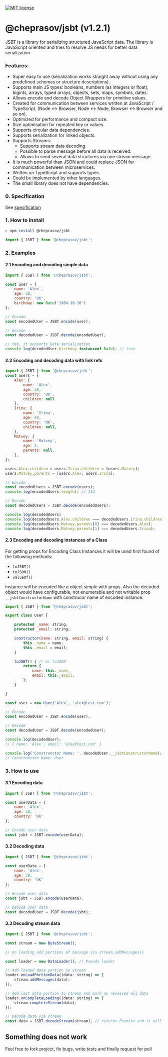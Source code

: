 [![MIT license](http://img.shields.io/badge/license-MIT-brightgreen.svg)](http://opensource.org/licenses/MIT)

@cheprasov/jsbt (v1.2.1)
=========

JSBT is a library for serializing structured JavaScript data. The library is JavaScript oriented and tries to resolve JS needs for better data serialization. 

### Features:
- Super easy to use (serialization works straight away without using any predefined schemas or structure descriptions).
- Supports main JS types: booleans, numbers (as integers or float), bigints, arrays, typed arrays, objects, sets, maps, symbols, dates.
- Allows encode and decode Object Wrappers for primitive values.
- Created for communication between services written at JavaScript / TypeScript. (Node <-> Browser, Node <-> Node, Browser <-> Browser and so on).
- Optimized for performance and compact size.
- Size optimisation for repeated key or values.
- Supports circular data dependencies.
- Supports serialization for linked objects.
- Supports Streams:
    + Supports stream data decoding.
    + Possible to parse message before all data is received.
    + Allows to send several data structures via one stream message.
- It is much powerful than JSON and could replace JSON for communication between microservices.
- Written on TypeScript and supports types.
- Could be implemented by other languages.
- The small library does not have dependencies.

### 0. Specification

See [specification](./specification.md)

### 1. How to install

```bash
> npm install @cheprasov/jsbt
```

```javascript
import { JSBT } from '@cheprasov/jsbt';
```

### 2. Examples

#### 2.1 Encoding and decoding simple data

```javascript
import { JSBT } from '@cheprasov/jsbt';

const user = {
    name: 'Alex',
    age: 38,
    country: 'UK',
    birthday: new Date('1984-10-10')
};

// Encode
const encodedUser = JSBT.encode(user);

// Decode
const decodedUser = JSBT.decode(encodedUser);

// Yes, it supports Date serialisation
console.log(decodedUser.birthday instanceof Date); // true
```

#### 2.2 Encoding and decoding data with link refs

```javascript
import { JSBT } from '@cheprasov/jsbt';
const users = {
    Alex: {
        name: 'Alex',
        age: 38,
        country: 'UK',
        children: null
    },
    Irina: {
        name: 'Irina',
        age: 40,
        country: 'UK',
        children: null,
    },
    Matvey: {
        name: 'Matvey',
        age: 2,
        parents: null,
    },
};

users.Alex.children = users.Irina.children = [users.Matvey];
users.Matvey.parents = [users.Alex, users.Irina];

// Encode
const encodedUsers = JSBT.encode(users);
console.log(encodedUsers.length); // 112

// Decode
const decodedUsers = JSBT.decode(encodedUsers);

console.log(decodedUsers)
console.log(decodedUsers.Alex.children === decodedUsers.Irina.children);
console.log(decodedUsers.Matvey.parents[0] === decodedUsers.Alex);
console.log(decodedUsers.Matvey.parents[1] === decodedUsers.Irina);
```

#### 2.3 Encoding and decoding instances of a Class

For getting props for Encoding Class Instances it will be used first found of the following methods:
- `toJSBT()`
- `toJSON()`
- `valueOf()`

Instance will be encoded like a object simple with props.
Also the decoded object would have configurable, not enumerable and not writable prop `__jsbtConstructorName` with construcor name of encoded instance. 

```javascript
import { JSBT } from '@cheprasov/jsbt';

export class User {

    protected _name: string;
    protected _email: string;

    constructor(name: string, email: string) {
        this._name = name;
        this._email = email;
    }

    toJSBT() { // or toJSON
        return {
            name: this._name,
            email: this._email,
        };
    }

}

const user = new User('Alex', 'alex@test.com');

// Encode
const encodedUser = JSBT.encode(user);

// Decode
const decodedUser = JSBT.decode(encodedUser);

console.log(decodedUser);
// { name: 'Alex', email: 'alex@test.com' }

console.log('Construnctor Name: ', decodedUser.__jsbtConstructorName);
// Construnctor Name: User
```

### 3. How to use

#### 3.1 Encoding data

```javascript
import { JSBT } from '@cheprasov/jsbt';

const userData = {
    name: 'Alex',
    age: 38, 
    country: 'UK'
};

// Encode user data
const jsbt = JSBT.encode(userData);
```

#### 3.2 Decoding data

```javascript
import { JSBT } from '@cheprasov/jsbt';

const userData = {
    name: 'Alex',
    age: 38, 
    country: 'UK'
};

// Encode user data
const jsbt = JSBT.encode(userData); 

// Decode user data
const decodedUser = JSBT.decode(jsbt); 
```

#### 3.3 Decoding stream data

```javascript
import { JSBT } from '@cheprasov/jsbt';

const stream = new ByteStream();

// on loading add portions of message via stream.addMessages()

const loader = new DataLoader(); // Pseudo loader

// Add loaded data portion to stream
loader.onLoadPortionData((data: string) => {
    stream.addMessages(data);
});

// Add last data portion to stream and mark as received all data
loader.onCompleteLoading((data: string) => {
    stream.completeStream(data);
});

// Decode data via stream
const data = JSBT.decodeStream(stream); // returns Promise and it will be resolved on receiving enough bytes for decoding data structure

```

## Something does not work

Feel free to fork project, fix bugs, write tests and finally request for pull
